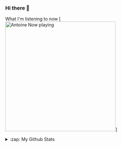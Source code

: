 ### Hi there 👋

<!--
**AntoineAssal/AntoineAssal** is a ✨ _special_ ✨ repository because its `README.md` (this file) appears on your GitHub profile.

Here are some ideas to get you started:

- 🔭 I’m currently working on ...
- 🌱 I’m currently learning ...
- 👯 I’m looking to collaborate on ...
- 🤔 I’m looking for help with ...
- 💬 Ask me about ...
- 📫 How to reach me: ...
- 😄 Pronouns: ...
- ⚡ Fun fact: ...
-->

<!-----------Currently playing song, using Novak's repo and spotitfy API  -->
What I'm listening to now
[<img src="https://novatorem-antoineassal.vercel.app/api/spotify-playing" alt="Antoine Now playing" width="350"/>]





<!-----------Github stats, using my instance of a vercel app running https://github.com/anuraghazra/github-readme-stats -->

<details>
  <summary>:zap: My Github Stats </summary>
  
  <img align="left" alt="Antoine's Github Stats" src="https://github-readme-stats-antoineassal.vercel.app/api?username=AntoineAssal&show_icons=true&hide_border=true&theme=gotham&count_private=true" />
</details>

